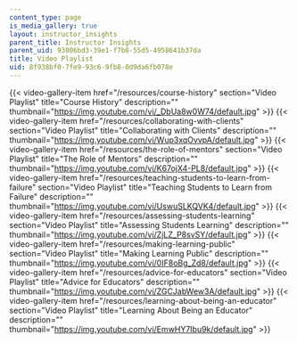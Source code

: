 ```yaml
---
content_type: page
is_media_gallery: true
layout: instructor_insights
parent_title: Instructor Insights
parent_uid: 93006bd3-39e1-f7b8-55d5-4958641b37da
title: Video Playlist
uid: 8f938bf0-7fe9-93c6-9fb8-0d9da6fb078e
---
```

{{< video-gallery-item href="/resources/course-history" section="Video Playlist" title="Course History" description="" thumbnail="https://img.youtube.com/vi/_DbUa8w0W74/default.jpg" >}} {{< video-gallery-item href="/resources/collaborating-with-clients" section="Video Playlist" title="Collaborating with Clients" description="" thumbnail="https://img.youtube.com/vi/Wup3xqOvvpA/default.jpg" >}} {{< video-gallery-item href="/resources/the-role-of-mentors" section="Video Playlist" title="The Role of Mentors" description="" thumbnail="https://img.youtube.com/vi/K67ojX4-PL8/default.jpg" >}} {{< video-gallery-item href="/resources/teaching-students-to-learn-from-failure" section="Video Playlist" title="Teaching Students to Learn from Failure" description="" thumbnail="https://img.youtube.com/vi/UswuSLKQVK4/default.jpg" >}} {{< video-gallery-item href="/resources/assessing-students-learning" section="Video Playlist" title="Assessing Students Learning" description="" thumbnail="https://img.youtube.com/vi/ZjLZ_P8svSY/default.jpg" >}} {{< video-gallery-item href="/resources/making-learning-public" section="Video Playlist" title="Making Learning Public" description="" thumbnail="https://img.youtube.com/vi/0IF8oBg_Zd8/default.jpg" >}} {{< video-gallery-item href="/resources/advice-for-educators" section="Video Playlist" title="Advice for Educators" description="" thumbnail="https://img.youtube.com/vi/ZGCJabWew3A/default.jpg" >}} {{< video-gallery-item href="/resources/learning-about-being-an-educator" section="Video Playlist" title="Learning About Being an Educator" description="" thumbnail="https://img.youtube.com/vi/EmwHY7Ibu9k/default.jpg" >}}